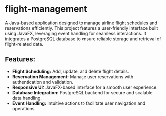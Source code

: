 # flight-management
A Java-based application designed to manage airline flight schedules and reservations efficiently. This project features a user-friendly interface built using JavaFX, leveraging event handling for seamless interactions. It integrates a PostgreSQL database to ensure reliable storage and retrieval of flight-related data.

## Features:
- **Flight Scheduling:** Add, update, and delete flight details.
- **Reservation Management:** Manage user reservations with authentication and validation.
- **Responsive UI:** JavaFX-based interface for a smooth user experience.
- **Database Integration:** PostgreSQL backend for secure and scalable data handling.
- **Event Handling:** Intuitive actions to facilitate user navigation and operations.
